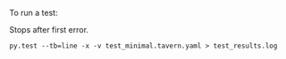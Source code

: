 To run a test:

Stops after first error.

`py.test --tb=line -x -v test_minimal.tavern.yaml > test_results.log`
